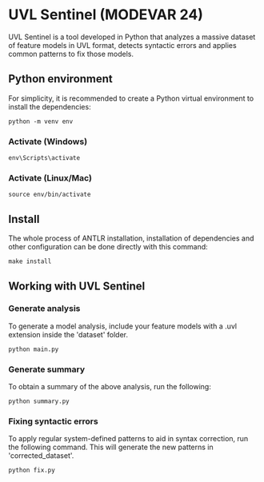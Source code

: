 # UVL Sentinel (MODEVAR 24)

UVL Sentinel is a tool developed in Python that analyzes a massive dataset of feature models in UVL format, detects syntactic errors and applies common patterns to fix those models.

## Python environment

For simplicity, it is recommended to create a Python virtual environment to install the dependencies:

```
python -m venv env
```

### Activate (Windows)

```
env\Scripts\activate
```

### Activate (Linux/Mac)

```
source env/bin/activate
```

## Install

The whole process of ANTLR installation, installation of dependencies and other configuration can be done directly with this command:

```
make install
```

## Working with UVL Sentinel

### Generate analysis

To generate a model analysis, include your feature models with a .uvl extension inside the 'dataset' folder.

```
python main.py
```

### Generate summary

To obtain a summary of the above analysis, run the following:

```
python summary.py
```

### Fixing syntactic errors

To apply regular system-defined patterns to aid in syntax correction, run the following command. This will generate the new patterns in 'corrected_dataset'.

```
python fix.py
```